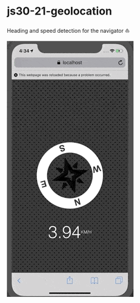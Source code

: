 # js30-21-geolocation
Heading and speed detection for the navigator :boat: 


![a compass and speedometer recording a city run](geolocation.gif)
